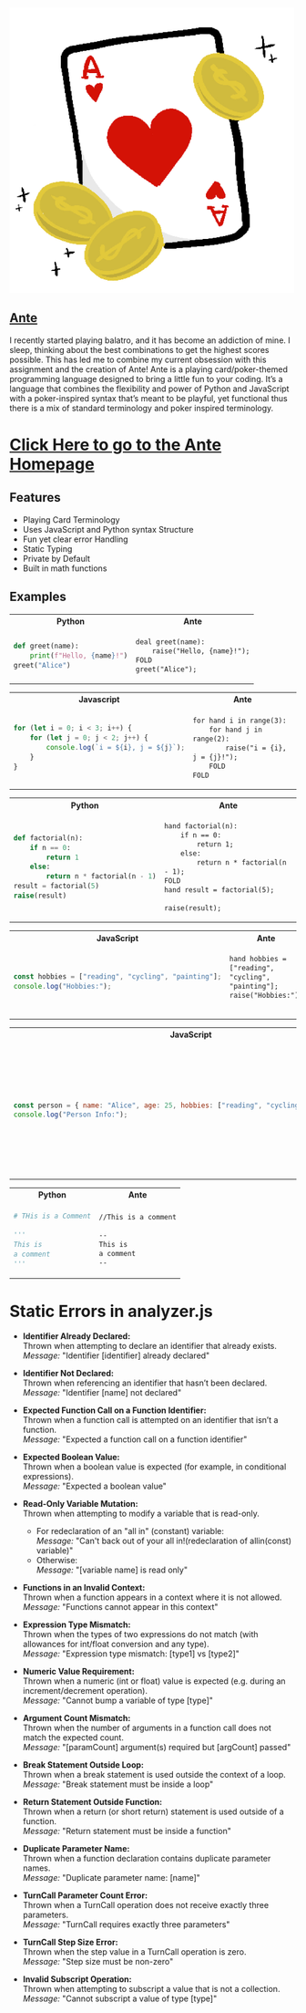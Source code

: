 <img src=./docs/Ante_logo.jpeg width="500" height="500">

## [Ante](https://github.com/EmMDC/Ante-lang)

I recently started playing balatro, and it has become an addiction of mine. I sleep, thinking about the best combinations to get the highest scores possible. This has led me to combine my current obsession with this assignment and the creation of Ante! Ante is a playing card/poker-themed programming language designed to bring a little fun to your coding. It’s a language that combines the flexibility and power of Python and JavaScript with a poker-inspired syntax that’s meant to be playful, yet functional thus there is a mix of standard
terminology and poker inspired terminology.

# [Click Here to go to the Ante Homepage](https://emmdc.github.io/)

## Features

- Playing Card Terminology
- Uses JavaScript and Python syntax Structure
- Fun yet clear error Handling
- Static Typing
- Private by Default
- Built in math functions

## Examples

<table>
<tr> <th>Python</th><th>Ante</th><tr>
</tr>
<td>

```Python
def greet(name):
    print(f"Hello, {name}!")
greet("Alice")

```

</td>

<td>

```
deal greet(name):
    raise("Hello, {name}!");
FOLD
greet("Alice");

```

</td>
</table>

<table>
<tr> <th>Javascript</th><th>Ante</th><tr>
</tr>
<td>

```JavaScript
for (let i = 0; i < 3; i++) {
    for (let j = 0; j < 2; j++) {
        console.log(`i = ${i}, j = ${j}`);
    }
}


```

</td>

<td>

```
for hand i in range(3):
    for hand j in range(2):
        raise("i = {i}, j = {j}!");
    FOLD
FOLD

```

</td>
</table>

<table>
<tr> <th>Python</th><th>Ante</th><tr>
</tr>
<td>

```Python
def factorial(n):
    if n == 0:
        return 1
    else:
        return n * factorial(n - 1)
result = factorial(5)
raise(result)


```

</td>

<td>

```
hand factorial(n):
    if n == 0:
        return 1;
    else:
        return n * factorial(n - 1);
FOLD
hand result = factorial(5);

raise(result);
```

</td>
</table>

<table>
<tr> <th>JavaScript</th><th>Ante</th><tr>
</tr>
<td>

```JavaScript
const hobbies = ["reading", "cycling", "painting"];
console.log("Hobbies:");


```

</td>

<td>

```
hand hobbies = ["reading", "cycling", "painting"];
raise("Hobbies:");


```

</td>
</table>

<table>
<tr> <th>JavaScript</th><th>Ante</th><tr>
</tr>
<td>

```JavaScript
const person = { name: "Alice", age: 25, hobbies: ["reading", "cycling", "painting"] };
console.log("Person Info:");

```

</td>

<td>

```
hand person = {
    name: "Alice",
    age: 25,
    hobbies: ["reading", "cycling", "painting"]
};
raise("Person Info:");


```

</td>
</table>

<table>
<tr> <th>Python</th><th>Ante</th><tr>
</tr>
<td>

```Python
# THis is a Comment

'''
This is
a comment
'''

```

</td>

<td>

```
//This is a comment

--
This is
a comment
--
```

</td>
</table>

# Static Errors in analyzer.js

- **Identifier Already Declared:**  
  Thrown when attempting to declare an identifier that already exists.  
  _Message:_ "Identifier [identifier] already declared"

- **Identifier Not Declared:**  
  Thrown when referencing an identifier that hasn’t been declared.  
  _Message:_ "Identifier [name] not declared"

- **Expected Function Call on a Function Identifier:**  
  Thrown when a function call is attempted on an identifier that isn’t a function.  
  _Message:_ "Expected a function call on a function identifier"

- **Expected Boolean Value:**  
  Thrown when a boolean value is expected (for example, in conditional expressions).  
  _Message:_ "Expected a boolean value"

- **Read-Only Variable Mutation:**  
  Thrown when attempting to modify a variable that is read-only.

  - For redeclaration of an "all in" (constant) variable:  
    _Message:_ "Can't back out of your all in!(redeclaration of allin(const) variable)"
  - Otherwise:  
    _Message:_ "[variable name] is read only"

- **Functions in an Invalid Context:**  
  Thrown when a function appears in a context where it is not allowed.  
  _Message:_ "Functions cannot appear in this context"

- **Expression Type Mismatch:**  
  Thrown when the types of two expressions do not match (with allowances for int/float conversion and any type).  
  _Message:_ "Expression type mismatch: [type1] vs [type2]"

- **Numeric Value Requirement:**  
  Thrown when a numeric (int or float) value is expected (e.g. during an increment/decrement operation).  
  _Message:_ "Cannot bump a variable of type [type]"

- **Argument Count Mismatch:**  
  Thrown when the number of arguments in a function call does not match the expected count.  
  _Message:_ "[paramCount] argument(s) required but [argCount] passed"

- **Break Statement Outside Loop:**  
  Thrown when a break statement is used outside the context of a loop.  
  _Message:_ "Break statement must be inside a loop"

- **Return Statement Outside Function:**  
  Thrown when a return (or short return) statement is used outside of a function.  
  _Message:_ "Return statement must be inside a function"

- **Duplicate Parameter Name:**  
  Thrown when a function declaration contains duplicate parameter names.  
  _Message:_ "Duplicate parameter name: [name]"

- **TurnCall Parameter Count Error:**  
  Thrown when a TurnCall operation does not receive exactly three parameters.  
  _Message:_ "TurnCall requires exactly three parameters"

- **TurnCall Step Size Error:**  
  Thrown when the step value in a TurnCall operation is zero.  
  _Message:_ "Step size must be non-zero"

- **Invalid Subscript Operation:**  
  Thrown when attempting to subscript a value that is not a collection.  
  _Message:_ "Cannot subscript a value of type [type]"
